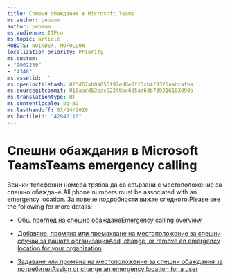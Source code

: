 ```yaml
---
title: Спешни обаждания в Microsoft Teams
ms.author: pebaum
author: pebaum
ms.audience: ITPro
ms.topic: article
ROBOTS: NOINDEX, NOFOLLOW
localization_priority: Priority
ms.custom:
- "9002239"
- "4348"
ms.assetid: ''
ms.openlocfilehash: 023d67ab0a055f97ed0e0f15cb4f9325aabcafba
ms.sourcegitcommit: 018aadd53eac92248bc6d5ad63b739216103090a
ms.translationtype: HT
ms.contentlocale: bg-BG
ms.lasthandoff: 03/24/2020
ms.locfileid: "42940110"
---
```

# <a name="teams-emergency-calling"></a><span data-ttu-id="e4c55-102">Спешни обаждания в Microsoft Teams</span><span class="sxs-lookup"><span data-stu-id="e4c55-102">Teams emergency calling</span></span>

<span data-ttu-id="e4c55-103">Всички телефонни номера трябва да са свързани с местоположение за спешно обаждане.</span><span class="sxs-lookup"><span data-stu-id="e4c55-103">All phone numbers must be associated with an emergency location.</span></span> <span data-ttu-id="e4c55-104">За повече подробности вижте следното:</span><span class="sxs-lookup"><span data-stu-id="e4c55-104">Please see the following for more details:</span></span>

- [<span data-ttu-id="e4c55-105">Общ преглед на спешно обаждане</span><span class="sxs-lookup"><span data-stu-id="e4c55-105">Emergency calling overview</span></span>](https://docs.microsoft.com/MicrosoftTeams/what-are-emergency-locations-addresses-and-call-routing)

- [<span data-ttu-id="e4c55-106">Добавяне, промяна или премахване на местоположение за спешни случаи за вашата организация</span><span class="sxs-lookup"><span data-stu-id="e4c55-106">Add, change, or remove an emergency location for your organization</span></span>](https://docs.microsoft.com/MicrosoftTeams/add-change-remove-emergency-location-organization)

- [<span data-ttu-id="e4c55-107">Задаване или промяна на местоположение за спешни обаждания за потребител</span><span class="sxs-lookup"><span data-stu-id="e4c55-107">Assign or change an emergency location for a user</span></span>](https://docs.microsoft.com/MicrosoftTeams/assign-change-emergency-location-user)
